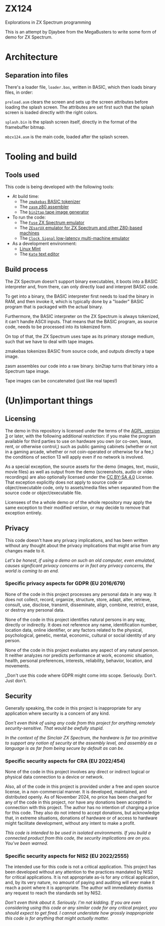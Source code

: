 # ZX124

Explorations in ZX Spectrum programming

This is an attempt by Djaybee from the MegaBusters to write
some form of demo for ZX Spectrum. 

# Architecture

## Separation into files

There's a loader file, `loader.bas`, written in BASIC, which
then loads binary files, in order:

`preload.asm` clears the screen and sets up the screen attributes
before loading the splash screen. The attributes are set first
such that the splash screen is loaded directly with the right colors.

`splash.bin` is the splash screen itself, directly in the format of
the framebuffer bitmap.

`mbzx124.asm` is the main code, loaded after the splash screen.

# Tooling and build

## Tools used

This code is being developed with the following tools:

* At build time:
	+ The [`zmakebas` BASIC tokenizer](https://github.com/chris-y/zmakebas)
	+ The [`zasm` z80 assembler](https://k1.spdns.de/Develop/Projects/zasm/)
	+ The [`bin2tap` tape image generator](https://github.com/retro-speccy/bin2tap)
* To run the code:
	+ The [`Fuse` ZX Spectrum emulator](https://fuse-emulator.sourceforge.net/)
	+ The [`ZEsarUX` emulator for ZX Spectrum and other Z80-based
		machines](https://github.com/chernandezba/zesarux)
	+ The [`Clock Signal` low-latency multi-machine
		emulator](https://github.com/TomHarte/CLK)
* As a development environment:
	+ [Linux Mint](https://linuxmint.com/)
	+ The [`Kate` text editor](https://kate-editor.org/)

## Build process

The ZX Spectrum doesn't support binary executables, it boots
into a BASIC interpreter and, from there, can only directly
load and interpret BASIC code.

To get into a binary, the BASIC interpreter first needs to load
the binary in RAM, and then invoke it, which is typically done
by a "loader" BASIC program that is packaged with the actual
binary.

Furthermore, the BASIC interpreter on the ZX Spectrum is always
tokenized, it can't handle ASCII inputs. That means that the BASIC
program, as source code, needs to be processed into its tokenized
form.

On top of that, the ZX Spectrum uses tape as its primary storage
medium, such that we have to deal with tape images.

zmakebas tokenizes BASIC from source code, and outputs directly
a tape image.

zasm assembles our code into a raw binary. bin2tap turns that
binary into a Spectrum tape image.

Tape images can be concatenated (just like real tapes!)

# (Un)important things

## Licensing

The demo in this repository is licensed under the terms of the
[AGPL, version 3](https://www.gnu.org/licenses/agpl-3.0.en.html)
or later, with the following additional restriction: if you make
the program available for third parties to use on hardware you own
(or co-own, lease, rent, or otherwise control,) such as public
gaming cabinets (whether or not in a gaming arcade, whether or not
coin-operated or otherwise for a fee,) the conditions of section 13
will apply even if no network is involved.

As a special exception, the source assets for the demo (images, text,
music, movie files) as well as output from the demo (screenshots,
audio or video recordings) are also optionally licensed under the
[CC BY-SA 4.0](https://creativecommons.org/licenses/by-sa/4.0/)
License. That exception explicitly does not apply to source code or
object/executable code, only to assets/media files when separated
from the source code or object/executable file.

Licensees of the a whole demo or of the whole repository may apply
the same exception to their modified version, or may decide to
remove that exception entirely.

## Privacy

This code doesn't have any privacy implications, and has been
written without any thought about the privacy implications
that might arise from any changes made to it.

_Let's be honest, if using a demo on such an old computer,
even emulated, causes significant privacy concerns or in
fact any privacy concerns, the world is coming to an end._

### Specific privacy aspects for GDPR (EU 2016/679)

None of the code in this project processes any personal data
in any way. It does not collect, record, organize, structure,
store, adapt, alter, retrieve, consult, use, disclose, transmit,
disseminate, align, combine, restrict, erase, or destroy any
personal data.

None of the code in this project identifies natural persons
in any way, directly or indirectly. It does not reference
any name, identification number, location data, online
identifier, or any factors related to the physical, psychological,
genetic, mental, economic, cultural or social identity of
any person.

None of the code in this project evaluates any aspect of
any natural person. It neither analyzes nor predicts performance
at work, economic situation, health, personal preferences,
interests, reliability, behavior, location, and movements.

_Don't use this code where GDPR might come into scope.
Seriously. Don't. Just don't.

## Security

Generally speaking, the code in this project is inappropriate
for any application where security is a concern of any kind.

_Don't even think of using any code from this project for
anything remotely security-sensitive. That would be awfully
stupid._

_In the context of the Sinclair ZX Spectrum, the hardware
is far too primitive to support any notion of security at
the assembly level, and assembly as a language is as far
from being secure by default as can be._

### Specific security aspects for CRA (EU 2022/454)

None of the code in this project involves any direct or indirect
logical or physical data connection to a device or network.

Also, all of the code in this project is provided under a free
and open source license, in a non-commercial manner. It is
developed, maintained, and distributed openly. As of November
2024, no price has been charged for any of the code in this
project, nor have any donations been accepted in connection
with this project. The author has no intention of charging a
price for this code. They also do not intend to accept donations,
but acknowledge that, in extreme situations, donations of
hardware or of access to hardware might facilitate development,
without any intent to make a profit.

_This code is intended to be used in isolated environments.
If you build a connected product from this code, the security
implications are on you. You've been warned._

### Specific security aspects for NIS2 (EU 2022/2555)

The intended use for this code is not a critical application.
This project has been developed without any attention to the
practices mandated by NIS2 for critical applications.
It is not appropriate as-is for any critical application, and,
by its very nature, no amount of paying and auditing will
ever make it reach a point where it is appropriate.
The author will immediately dismiss any request to reach the
standards set by NIS2.

_Don't even think about it. Seriously. I'm not kidding. If you
are even considering using this code or any similar code for any
critical project, you should expect to get fired.
I cannot understate how grossly inappropriate this code is for
anything that might actually matter._
